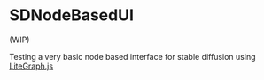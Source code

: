 # SDNodeBasedUI

(WIP)

Testing a very basic node based interface for stable diffusion using [LiteGraph.js](https://github.com/jagenjo/litegraph.js)
